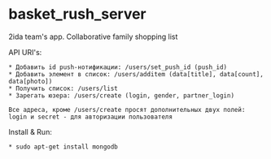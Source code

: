 basket_rush_server
===========

2ida team's app. Collaborative family shopping list

API URI's:

    * Добавить id push-нотификации: /users/set_push_id (push_id)
    * Добавить элемент в список: /users/additem (data[title], data[count], data[photo])
    * Получить список: /users/list
    * Зарегать юзера: /users/create (login, gender, partner_login)

    Все адреса, кроме /users/create просят дополнительных двух полей: login и secret - для авторизации пользователя
Install & Run:

    * sudo apt-get install mongodb
